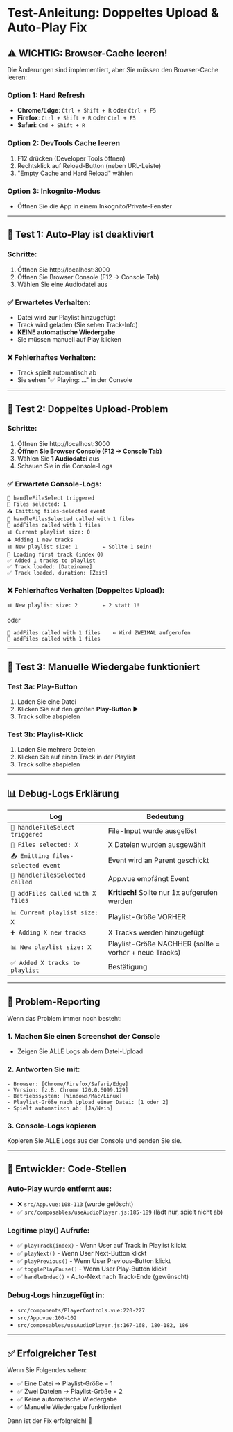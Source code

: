 # Test-Anleitung: Doppeltes Upload & Auto-Play Fix

## ⚠️ WICHTIG: Browser-Cache leeren!

Die Änderungen sind implementiert, aber Sie müssen den Browser-Cache leeren:

### Option 1: Hard Refresh
- **Chrome/Edge**: `Ctrl + Shift + R` oder `Ctrl + F5`
- **Firefox**: `Ctrl + Shift + R` oder `Ctrl + F5`
- **Safari**: `Cmd + Shift + R`

### Option 2: DevTools Cache leeren
1. F12 drücken (Developer Tools öffnen)
2. Rechtsklick auf Reload-Button (neben URL-Leiste)
3. "Empty Cache and Hard Reload" wählen

### Option 3: Inkognito-Modus
- Öffnen Sie die App in einem Inkognito/Private-Fenster

---

## 🧪 Test 1: Auto-Play ist deaktiviert

### Schritte:
1. Öffnen Sie http://localhost:3000
2. Öffnen Sie Browser Console (F12 → Console Tab)
3. Wählen Sie eine Audiodatei aus

### ✅ Erwartetes Verhalten:
- Datei wird zur Playlist hinzugefügt
- Track wird geladen (Sie sehen Track-Info)
- **KEINE automatische Wiedergabe**
- Sie müssen manuell auf Play klicken

### ❌ Fehlerhaftes Verhalten:
- Track spielt automatisch ab
- Sie sehen "✅ Playing: ..." in der Console

---

## 🧪 Test 2: Doppeltes Upload-Problem

### Schritte:
1. Öffnen Sie http://localhost:3000
2. **Öffnen Sie Browser Console (F12 → Console Tab)**
3. Wählen Sie **1 Audiodatei** aus
4. Schauen Sie in die Console-Logs

### ✅ Erwartete Console-Logs:
```
🎵 handleFileSelect triggered
📂 Files selected: 1
📤 Emitting files-selected event
📁 handleFilesSelected called with 1 files
🔧 addFiles called with 1 files
📊 Current playlist size: 0
➕ Adding 1 new tracks
📊 New playlist size: 1        ← Sollte 1 sein!
🎯 Loading first track (index 0)
✅ Added 1 tracks to playlist
✅ Track loaded: [Dateiname]
✅ Track loaded, duration: [Zeit]
```

### ❌ Fehlerhaftes Verhalten (Doppeltes Upload):
```
📊 New playlist size: 2        ← 2 statt 1!
```
oder
```
🔧 addFiles called with 1 files    ← Wird ZWEIMAL aufgerufen
🔧 addFiles called with 1 files
```

---

## 🧪 Test 3: Manuelle Wiedergabe funktioniert

### Test 3a: Play-Button
1. Laden Sie eine Datei
2. Klicken Sie auf den großen **Play-Button** ▶️
3. Track sollte abspielen

### Test 3b: Playlist-Klick
1. Laden Sie mehrere Dateien
2. Klicken Sie auf einen Track in der Playlist
3. Track sollte abspielen

---

## 📊 Debug-Logs Erklärung

| Log | Bedeutung |
|-----|-----------|
| `🎵 handleFileSelect triggered` | File-Input wurde ausgelöst |
| `📂 Files selected: X` | X Dateien wurden ausgewählt |
| `📤 Emitting files-selected event` | Event wird an Parent geschickt |
| `📁 handleFilesSelected called` | App.vue empfängt Event |
| `🔧 addFiles called with X files` | **Kritisch!** Sollte nur 1x aufgerufen werden |
| `📊 Current playlist size: X` | Playlist-Größe VORHER |
| `➕ Adding X new tracks` | X Tracks werden hinzugefügt |
| `📊 New playlist size: X` | Playlist-Größe NACHHER (sollte = vorher + neue Tracks) |
| `✅ Added X tracks to playlist` | Bestätigung |

---

## 🐛 Problem-Reporting

Wenn das Problem immer noch besteht:

### 1. Machen Sie einen Screenshot der Console
- Zeigen Sie ALLE Logs ab dem Datei-Upload

### 2. Antworten Sie mit:
```
- Browser: [Chrome/Firefox/Safari/Edge]
- Version: [z.B. Chrome 120.0.6099.129]
- Betriebssystem: [Windows/Mac/Linux]
- Playlist-Größe nach Upload einer Datei: [1 oder 2]
- Spielt automatisch ab: [Ja/Nein]
```

### 3. Console-Logs kopieren
Kopieren Sie ALLE Logs aus der Console und senden Sie sie.

---

## 🔧 Entwickler: Code-Stellen

### Auto-Play wurde entfernt aus:
- ❌ `src/App.vue:108-113` (wurde gelöscht)
- ✅ `src/composables/useAudioPlayer.js:185-189` (lädt nur, spielt nicht ab)

### Legitime play() Aufrufe:
- ✅ `playTrack(index)` - Wenn User auf Track in Playlist klickt
- ✅ `playNext()` - Wenn User Next-Button klickt
- ✅ `playPrevious()` - Wenn User Previous-Button klickt
- ✅ `togglePlayPause()` - Wenn User Play-Button klickt
- ✅ `handleEnded()` - Auto-Next nach Track-Ende (gewünscht)

### Debug-Logs hinzugefügt in:
- `src/components/PlayerControls.vue:220-227`
- `src/App.vue:100-102`
- `src/composables/useAudioPlayer.js:167-168, 180-182, 186`

---

## ✅ Erfolgreicher Test

Wenn Sie Folgendes sehen:
- ✅ Eine Datei → Playlist-Größe = 1
- ✅ Zwei Dateien → Playlist-Größe = 2
- ✅ Keine automatische Wiedergabe
- ✅ Manuelle Wiedergabe funktioniert

Dann ist der Fix erfolgreich! 🎉
